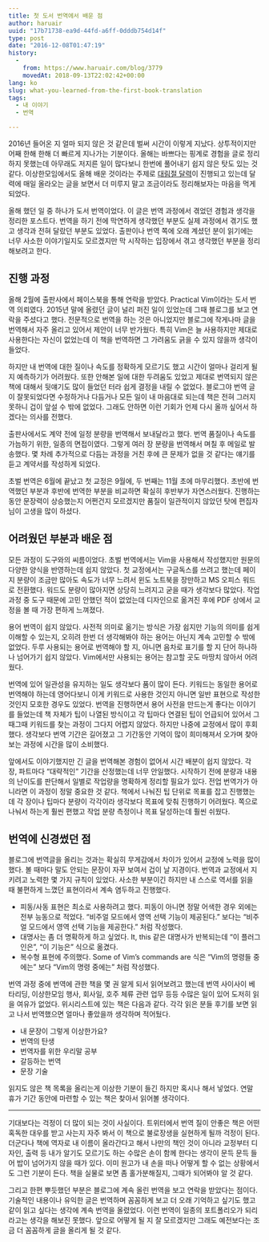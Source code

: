 ```yaml
---
title: 첫 도서 번역에서 배운 점
author: haruair
uuid: "17b71738-ea9d-44fd-a6ff-0dddb754d14f"
type: post
date: "2016-12-08T01:47:19"
history:
  - 
    from: https://www.haruair.com/blog/3779
    movedAt: 2018-09-13T22:02:42+00:00
lang: ko
slug: what-you-learned-from-the-first-book-translation
tags:
  - 내 이야기
  - 번역

---
```

2016년 들어온 지 얼마 되지 않은 것 같은데 벌써 시간이 이렇게 지났다. 상투적이지만 어째 한해 한해 더 빠르게 지나가는 기분이다. 올해는 바쁘다는 핑계로 경험을 글로 정리하지 못했는데 아무래도 저지른 일이 많다보니 한번에 풀어내기 쉽지 않은 탓도 있는 것 같다. 이상한모임에서도 올해 배운 것이라는 주제로 [대림절 달력][1]이 진행되고 있는데 달력에 매일 올라오는 글을 보면서 더 미루지 말고 조금이라도 정리해보자는 마음을 먹게 되었다.

올해 했던 일 중 하나가 도서 번역이었다. 이 글은 번역 과정에서 겪었던 경험과 생각을 정리한 포스트다. 번역을 하기 전에 막연하게 생각했던 부분도 실제 과정에서 겪기도 했고 생각과 전혀 달랐던 부분도 있었다. 출판이나 번역 쪽에 오래 계셨던 분이 읽기에는 너무 사소한 이야기일지도 모르겠지만 막 시작하는 입장에서 겪고 생각했던 부분을 정리해보려고 한다.

## 진행 과정

올해 2월에 출판사에서 페이스북을 통해 연락을 받았다. Practical Vim이라는 도서 번역 의뢰였다. 2015년 말에 올렸던 글이 널리 퍼진 일이 있었는데 그때 블로그를 보고 연락을 주셨다고 했다. 전문적으로 번역을 하는 것은 아니었지만 블로그에 작게나마 글을 번역해서 자주 올리고 있어서 제안이 너무 반가웠다. 특히 Vim은 늘 사용하지만 제대로 사용한다는 자신이 없었는데 이 책을 번역하면 그 가려움도 긁을 수 있지 않을까 생각이 들었다.

하지만 내 번역에 대한 질이나 속도를 정확하게 모르기도 했고 시간이 얼마나 걸리게 될지 예측하기가 어려웠다. 또한 안해본 일에 대한 두려움도 있었고 제대로 번역되지 않은 책에 대해서 뒷얘기도 많이 들었던 터라 쉽게 결정을 내릴 수 없었다. 블로그야 번역 글이 잘못되었다면 수정하거나 다듬거나 모든 일이 내 마음대로 되는데 책은 전혀 그러지 못하니 겁이 앞설 수 밖에 없었다. 그래도 안하면 이런 기회가 언제 다시 올까 싶어서 하겠다는 의사를 전했다.

출판사에서도 계약 전에 일정 분량을 번역해서 보내달라고 했다. 번역 품질이나 속도를 가늠하기 위한, 일종의 면접이였다. 그렇게 여러 장 분량을 번역해서 며칠 후 메일로 발송했다. 몇 차례 추가적으로 다듬는 과정을 거친 후에 큰 문제가 없을 것 같다는 얘기를 듣고 계약서를 작성하게 되었다.

초벌 번역은 6월에 끝났고 첫 교정은 9월에, 두 번째는 11월 초에 마무리했다. 초반에 번역했던 부분과 후반에 번역한 부분을 비교하면 확실히 후반부가 자연스러웠다. 진행하는 동안 문장력이 상승했는지 어쩐건지 모르겠지만 품질이 일관적이지 않았던 탓에 편집자님이 고생을 많이 하셨다.

## 어려웠던 부분과 배운 점

모든 과정이 도구와의 씨름이었다. 초벌 번역에서는 Vim을 사용해서 작성했지만 원문의 다양한 양식을 반영하는데 쉽지 않았다. 첫 교정에서는 구글독스를 쓰려고 했는데 페이지 분량이 조금만 많아도 속도가 너무 느려서 윈도 노트북을 장만하고 MS 오피스 워드로 전환했다. 워드도 분량이 많아지면 상당히 느려지고 굳을 때가 생각보다 많았다. 작업 과정 중 도구 때문에 고민 안했던 적이 없었는데 디자인으로 옮겨진 후에 PDF 상에서 교정을 볼 때 가장 편하게 느껴졌다.

용어 번역이 쉽지 않았다. 사전적 의미로 옮기는 방식은 가장 쉽지만 기능의 의미를 쉽게 이해할 수 있는지, 오히려 한번 더 생각해봐야 하는 용어는 아닌지 계속 고민할 수 밖에 없었다. 두루 사용되는 용어로 번역해야 할 지, 아니면 음차로 표기를 할 지 단어 하나하나 넘어가기 쉽지 않았다. Vim에서만 사용되는 용어는 참고할 곳도 마땅치 않아서 어려웠다.

번역에 있어 일관성을 유지하는 일도 생각보다 품이 많이 든다. 키워드는 동일한 용어로 번역해야 하는데 영어다보니 이게 키워드로 사용한 것인지 아니면 일반 표현으로 작성한 것인지 모호한 경우도 있었다. 번역을 진행하면서 용어 사전을 만드는게 좋다는 이야기를 들었는데 책 자체가 팁이 나열된 방식이고 각 팁마다 연결된 팁이 언급되어 있어서 그때그때 키워드를 찾는 과정이 그다지 어렵지 않았다. 하지만 나중에 교정에서 많이 후회했다. 생각보다 번역 기간은 길어졌고 그 기간동안 기억이 많이 희미해져서 오가며 찾아보는 과정에 시간을 많이 소비했다.

앞에서도 이야기했지만 긴 글을 번역해본 경험이 없어서 시간 배분이 쉽지 않았다. 각 장, 파트마다 &#8220;대략적인&#8221; 기간을 산정했는데 너무 안일했다. 시작하기 전에 분량과 내용의 난이도를 판단해서 일별로 작업량을 명확하게 정리할 필요가 있다. 전업 번역가가 아니라면 이 과정이 정말 중요한 것 같다. 책에서 나눠진 팁 단위로 목표를 잡고 진행했는데 각 장이나 팁마다 분량이 각각이라 생각보다 목표에 맞춰 진행하기 어려웠다. 쪽으로 나눠서 하는게 훨씬 편했고 작업 분량 측정이나 목표 달성하는데 훨씬 쉬웠다.

## 번역에 신경썼던 점

블로그에 번역글을 올리는 것과는 확실히 무게감에서 차이가 있어서 교정에 노력을 많이 했다. 볼 때마다 말도 안되는 문장이 자꾸 보여서 겁이 날 지경이다. 번역과 교정에서 지키려고 노력한 몇 가지 규칙이 있었다. 사소한 부분이긴 하지만 내 스스로 역서를 읽을 때 불편하게 느꼈던 표현이라서 계속 염두하고 진행했다.

  * 피동/사동 표현은 최소로 사용하려고 했다. 피동이 아니면 정말 어색한 경우 외에는 전부 능동으로 적었다. &#8220;비주얼 모드에서 영역 선택 기능이 제공된다.&#8221; 보다는 &#8220;비주얼 모드에서 영역 선택 기능을 제공한다.&#8221; 처럼 작성했다.
  * 대명사는 좀 더 명확하게 하고 싶었다. It, this 같은 대명사가 반복되는데 &#8220;이 플러그인은&#8221;, &#8220;이 기능은&#8221; 식으로 옮겼다.
  * 복수형 표현에 주의했다. Some of Vim&#8217;s commands are 식은 &#8220;Vim의 명령들 중에는&#8221; 보다 &#8220;Vim의 명령 중에는&#8221; 처럼 작성했다.

번역 과정 중에 번역에 관한 책을 몇 권 알게 되서 읽어보려고 했는데 번역 사이사이 베타리딩, 이상한모임 행사, 회사일, 호주 체류 관련 업무 등등 수많은 일이 있어 도저히 읽을 여유가 없었다. 위시리스트에 있는 책은 다음과 같다. 각각 읽은 분들 후기를 보면 읽고 나서 번역했으면 얼마나 좋았을까 생각하며 적어뒀다.

  * 내 문장이 그렇게 이상한가요?
  * 번역의 탄생
  * 번역자를 위한 우리말 공부
  * 갈등하는 번역
  * 문장 기술

읽지도 않은 책 목록을 올리는게 이상한 기분이 들긴 하지만 혹시나 해서 넣었다. 연말 휴가 기간 동안에 마련할 수 있는 책은 찾아서 읽어볼 생각이다.

* * *

기대보다는 걱정이 더 많이 되는 것이 사실이다. 트위터에서 번역 질이 안좋은 책은 어떤 혹독한 대우를 받고 사는지 자주 봐서 이 책으로 불로장생을 실현하게 될까 걱정이 된다. 더군다나 책에 역자로 내 이름이 올라간다고 해서 나만의 책인 것이 아니라 교정부터 디자인, 출력 등 내가 알기도 모르기도 하는 수많은 손이 함께 한다는 생각이 문득 문득 들어 밥이 넘어가지 않을 때가 있다. 이미 원고가 내 손을 떠나 어떻게 할 수 없는 상황에서도 그런 기분이 든다. 책을 실물로 보면 좀 홀가분해질지, 그때가 되어봐야 알 것 같다.

그리고 한편 뿌듯했던 부분은 블로그에 계속 올린 번역을 보고 연락을 받았다는 점이다. 기술적인 내용이나 유익한 글은 번역하며 꼼꼼하게 보고 더 오래 기억하고 싶기도 했고 같이 읽고 싶다는 생각에 계속 번역을 올렸었다. 이런 번역이 일종의 포트폴리오가 되리라고는 생각을 해보진 못했다. 앞으로 어떻게 될 지 잘 모르겠지만 그래도 예전보다는 조금 더 꼼꼼하게 글을 올리게 될 것 같다.

 [1]: http://1225.weirdx.io